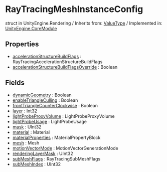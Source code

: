 # RayTracingMeshInstanceConfig
struct in UnityEngine.Rendering
 / Inherits from: <a href="https://docs.unity3d.com/6000.0/Documentation/ScriptReference/ValueType.html">ValueType</a> / Implemented in: <a href="https://docs.unity3d.com/6000.0/Documentation/ScriptReference/UnityEngine.CoreModule.html">UnityEngine.CoreModule</a>

## Properties
- <a href="https://docs.unity3d.com/6000.0/Documentation/ScriptReference/RayTracingMeshInstanceConfig-accelerationStructureBuildFlags.html">accelerationStructureBuildFlags</a> : RayTracingAccelerationStructureBuildFlags
- <a href="https://docs.unity3d.com/6000.0/Documentation/ScriptReference/RayTracingMeshInstanceConfig-accelerationStructureBuildFlagsOverride.html">accelerationStructureBuildFlagsOverride</a> : Boolean

## Fields
- <a href="https://docs.unity3d.com/6000.0/Documentation/ScriptReference/RayTracingMeshInstanceConfig-dynamicGeometry.html">dynamicGeometry</a> : Boolean
- <a href="https://docs.unity3d.com/6000.0/Documentation/ScriptReference/RayTracingMeshInstanceConfig-enableTriangleCulling.html">enableTriangleCulling</a> : Boolean
- <a href="https://docs.unity3d.com/6000.0/Documentation/ScriptReference/RayTracingMeshInstanceConfig-frontTriangleCounterClockwise.html">frontTriangleCounterClockwise</a> : Boolean
- <a href="https://docs.unity3d.com/6000.0/Documentation/ScriptReference/RayTracingMeshInstanceConfig-layer.html">layer</a> : Int32
- <a href="https://docs.unity3d.com/6000.0/Documentation/ScriptReference/RayTracingMeshInstanceConfig-lightProbeProxyVolume.html">lightProbeProxyVolume</a> : LightProbeProxyVolume
- <a href="https://docs.unity3d.com/6000.0/Documentation/ScriptReference/RayTracingMeshInstanceConfig-lightProbeUsage.html">lightProbeUsage</a> : LightProbeUsage
- <a href="https://docs.unity3d.com/6000.0/Documentation/ScriptReference/RayTracingMeshInstanceConfig-mask.html">mask</a> : UInt32
- <a href="https://docs.unity3d.com/6000.0/Documentation/ScriptReference/RayTracingMeshInstanceConfig-material.html">material</a> : Material
- <a href="https://docs.unity3d.com/6000.0/Documentation/ScriptReference/RayTracingMeshInstanceConfig-materialProperties.html">materialProperties</a> : MaterialPropertyBlock
- <a href="https://docs.unity3d.com/6000.0/Documentation/ScriptReference/RayTracingMeshInstanceConfig-mesh.html">mesh</a> : Mesh
- <a href="https://docs.unity3d.com/6000.0/Documentation/ScriptReference/RayTracingMeshInstanceConfig-motionVectorMode.html">motionVectorMode</a> : MotionVectorGenerationMode
- <a href="https://docs.unity3d.com/6000.0/Documentation/ScriptReference/RayTracingMeshInstanceConfig-renderingLayerMask.html">renderingLayerMask</a> : UInt32
- <a href="https://docs.unity3d.com/6000.0/Documentation/ScriptReference/RayTracingMeshInstanceConfig-subMeshFlags.html">subMeshFlags</a> : RayTracingSubMeshFlags
- <a href="https://docs.unity3d.com/6000.0/Documentation/ScriptReference/RayTracingMeshInstanceConfig-subMeshIndex.html">subMeshIndex</a> : UInt32
